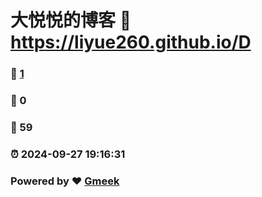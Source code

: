 # 大悦悦的博客 :link: https://liyue260.github.io/D 
### :page_facing_up: [1](https://liyue260.github.io/D/tag.html) 
### :speech_balloon: 0 
### :hibiscus: 59 
### :alarm_clock: 2024-09-27 19:16:31 
### Powered by :heart: [Gmeek](https://github.com/Meekdai/Gmeek)
